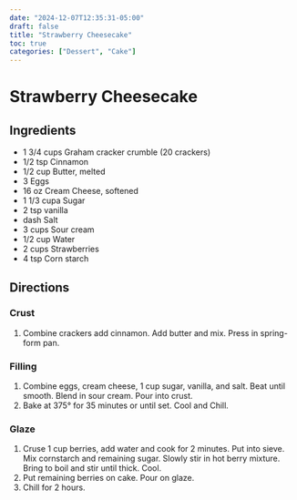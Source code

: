 ```yaml
---
date: "2024-12-07T12:35:31-05:00"
draft: false
title: "Strawberry Cheesecake"
toc: true
categories: ["Dessert", "Cake"]
---
```


# Strawberry Cheesecake

## Ingredients

- 1 3/4 cups Graham cracker crumble (20 crackers)
- 1/2 tsp Cinnamon
- 1/2 cup Butter, melted
- 3 Eggs
- 16 oz Cream Cheese, softened
- 1 1/3 cupa Sugar
- 2 tsp vanilla
- dash Salt
- 3 cups Sour cream
- 1/2 cup Water
- 2 cups Strawberries
- 4 tsp Corn starch

## Directions

### Crust

1. Combine crackers add cinnamon. Add butter and mix. Press in spring-form pan.

### Filling

1. Combine eggs, cream cheese, 1 cup sugar, vanilla, and salt. Beat until smooth. Blend in sour cream. Pour into crust.
2. Bake at 375° for 35 minutes or until set. Cool and Chill.

### Glaze

1. Cruse 1 cup berries, add water and cook for 2 minutes. Put into sieve. Mix cornstarch and remaining sugar. Slowly stir in hot berry mixture. Bring to boil and stir until thick. Cool.
2. Put remaining berries on cake. Pour on glaze.
3. Chill for 2 hours.

